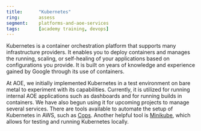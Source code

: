 ```yaml
---
title:      "Kubernetes"
ring:       assess
segment:    platforms-and-aoe-services
tags:       [academy training, devops]
---
```


Kubernetes is a container orchestration platform that supports many infrastructure providers. It enables you to deploy containers and manages the running, scaling, or self-healing of your applications based on configurations you provide. It is built on years of knowledge and experience gained by Google through its use of containers.

At AOE, we initially implemented Kubernetes in a test environment on bare metal to experiment with its capabilities. Currently, it is utilized for running internal AOE applications such as dashboards and for running builds in containers. We have also begun using it for upcoming projects to manage several services. There are tools available to automate the setup of Kubernetes in AWS, such as [Cops](https://kubernetes.io/docs/getting-started-guides/kops/). Another helpful tool is [Minikube](https://github.com/kubernetes/minikube), which allows for testing and running Kubernetes locally.
